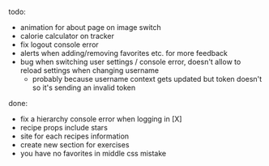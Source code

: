 todo:

- animation for about page on image switch
- calorie calculator on tracker
- fix logout console error
- alerts when adding/removing favorites etc. for more feedback
- bug when switching user settings / console error, doesn't allow to reload settings when changing username
  - probably because username context gets updated but token doesn't so it's sending an invalid token

done:

- fix a hierarchy console error when logging in [X]
- recipe props include stars
- site for each recipes information
- create new section for exercises
- you have no favorites in middle css mistake
